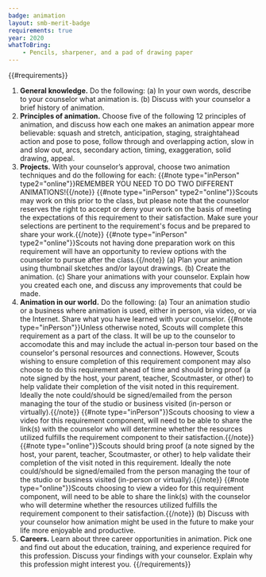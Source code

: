 ```yaml
---
badge: animation
layout: smb-merit-badge
requirements: true
year: 2020
whatToBring:
    - Pencils, sharpener, and a pad of drawing paper
---
```


{{#requirements}}
1. **General knowledge.** Do the following:
    (a) In your own words, describe to your counselor what animation is.
    (b) Discuss with your counselor a brief history of animation.
2. **Principles of animation.** Choose five of the following 12 principles of animation, and discuss how each one makes an animation appear more believable: squash and stretch, anticipation, staging, straightahead action and pose to pose, follow through and overlapping action, slow in and slow out, arcs, secondary action, timing, exaggeration, solid drawing, appeal.
3. **Projects.** With your counselor’s approval, choose two animation techniques and do the following for each:
    {{#note type="inPerson" type2="online"}}REMEMBER YOU NEED TO DO TWO DIFFERENT ANIMATIONS!{{/note}}
    {{#note type="inPerson" type2="online"}}Scouts may work on this prior to the class, but please note that the counselor reserves the right to accept or deny your work on the basis of meeting the expectations of this requirement to their satisfaction. Make sure your selections are pertinent to the requirement's focus and be prepared to share your work.{{/note}}
    {{#note type="inPerson" type2="online"}}Scouts not having done preparation work on this requirement will have an opportunity to review options with the counselor to pursue after the class.{{/note}}
    (a) Plan your animation using thumbnail sketches and/or layout drawings.
    (b) Create the animation.
    (c) Share your animations with your counselor. Explain how you created each one, and discuss any improvements that could be made.
4. **Animation in our world.** Do the following:
    (a) Tour an animation studio or a business where animation is used, either in person, via video, or via the Internet. Share what you have learned with your counselor.
        {{#note type="inPerson"}}Unless otherwise noted, Scouts will complete this requirement as a part of the class.  It will be up to the counselor to accomodate this and may include the actual in-person tour based on the counselor's personal resources and connections.  However, Scouts wishing to ensure completion of this requirement component may also choose to do this requirement ahead of time and should bring proof (a note signed by the host, your parent, teacher, Scoutmaster, or other) to help validate their completion of the visit noted in this requirement. Ideally the note could/should be signed/emailed from the person managing the tour of the studio or business visited (in-person or virtually).{{/note}}
        {{#note type="inPerson"}}Scouts choosing to view a video for this requirement component, will need to be able to share the link(s) with the counselor who will determine whether the resources utilized fulfills the requirement component to their satisfaction.{{/note}}
        {{#note type="online"}}Scouts should bring proof (a note signed by the host, your parent, teacher, Scoutmaster, or other) to help validate their completion of the visit noted in this requirement. Ideally the note could/should be signed/emailed from the person managing the tour of the studio or business visited (in-person or virtually).{{/note}}
        {{#note type="online"}}Scouts choosing to view a video for this requirement component, will need to be able to share the link(s) with the counselor who will determine whether the resources utilized fulfills the requirement component to their satisfaction.{{/note}}
    (b) Discuss with your counselor how animation might be used in the future to make your life more enjoyable and productive.
5. **Careers.** Learn about three career opportunities in animation. Pick one and find out about the education, training, and experience required for this profession. Discuss your findings with your counselor. Explain why this profession might interest you.
{{/requirements}}
